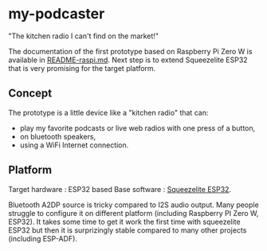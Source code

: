 # my-podcaster
"The kitchen radio I can't find on the market!"

The documentation of the first prototype based on Raspberry Pi Zero W is available in [README-raspi.md](/README-raspi.md). Next step is to extend Squeezelite ESP32 that is very promising for the target platform.

## Concept
The prototype is a little device like a "kitchen radio" that can:
- play my favorite podcasts or live web radios with one press of a button, 
- on bluetooth speakers,
- using a WiFi Internet connection.

## Platform
Target hardware : ESP32 based
Base software : [Squeezelite ESP32](https://github.com/sle118/squeezelite-esp32).

Bluetooth A2DP source is tricky compared to I2S audio output. Many people struggle to configure it on different platform (including Raspberry PI Zero W, ESP32). It takes some time to get it work the first time with squeezelite ESP32 but then it is surprizingly stable compared to many other projects (including ESP-ADF).

